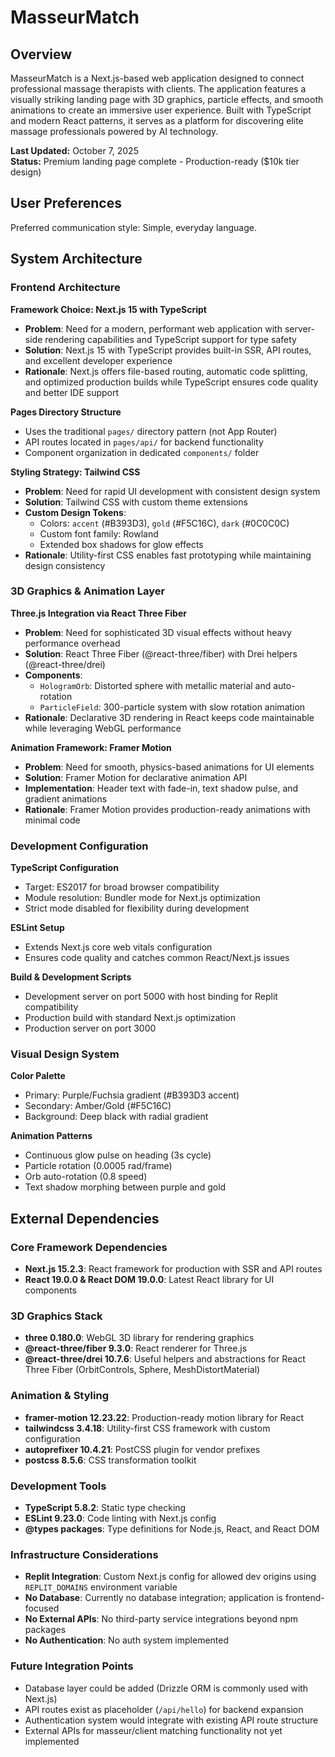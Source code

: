 # MasseurMatch

## Overview

MasseurMatch is a Next.js-based web application designed to connect professional massage therapists with clients. The application features a visually striking landing page with 3D graphics, particle effects, and smooth animations to create an immersive user experience. Built with TypeScript and modern React patterns, it serves as a platform for discovering elite massage professionals powered by AI technology.

**Last Updated:** October 7, 2025  
**Status:** Premium landing page complete - Production-ready ($10k tier design)

## User Preferences

Preferred communication style: Simple, everyday language.

## System Architecture

### Frontend Architecture

**Framework Choice: Next.js 15 with TypeScript**
- **Problem**: Need for a modern, performant web application with server-side rendering capabilities and TypeScript support for type safety
- **Solution**: Next.js 15 with TypeScript provides built-in SSR, API routes, and excellent developer experience
- **Rationale**: Next.js offers file-based routing, automatic code splitting, and optimized production builds while TypeScript ensures code quality and better IDE support

**Pages Directory Structure**
- Uses the traditional `pages/` directory pattern (not App Router)
- API routes located in `pages/api/` for backend functionality
- Component organization in dedicated `components/` folder

**Styling Strategy: Tailwind CSS**
- **Problem**: Need for rapid UI development with consistent design system
- **Solution**: Tailwind CSS with custom theme extensions
- **Custom Design Tokens**:
  - Colors: `accent` (#B393D3), `gold` (#F5C16C), `dark` (#0C0C0C)
  - Custom font family: Rowland
  - Extended box shadows for glow effects
- **Rationale**: Utility-first CSS enables fast prototyping while maintaining design consistency

### 3D Graphics & Animation Layer

**Three.js Integration via React Three Fiber**
- **Problem**: Need for sophisticated 3D visual effects without heavy performance overhead
- **Solution**: React Three Fiber (@react-three/fiber) with Drei helpers (@react-three/drei)
- **Components**:
  - `HologramOrb`: Distorted sphere with metallic material and auto-rotation
  - `ParticleField`: 300-particle system with slow rotation animation
- **Rationale**: Declarative 3D rendering in React keeps code maintainable while leveraging WebGL performance

**Animation Framework: Framer Motion**
- **Problem**: Need for smooth, physics-based animations for UI elements
- **Solution**: Framer Motion for declarative animation API
- **Implementation**: Header text with fade-in, text shadow pulse, and gradient animations
- **Rationale**: Framer Motion provides production-ready animations with minimal code

### Development Configuration

**TypeScript Configuration**
- Target: ES2017 for broad browser compatibility
- Module resolution: Bundler mode for Next.js optimization
- Strict mode disabled for flexibility during development

**ESLint Setup**
- Extends Next.js core web vitals configuration
- Ensures code quality and catches common React/Next.js issues

**Build & Development Scripts**
- Development server on port 5000 with host binding for Replit compatibility
- Production build with standard Next.js optimization
- Production server on port 3000

### Visual Design System

**Color Palette**
- Primary: Purple/Fuchsia gradient (#B393D3 accent)
- Secondary: Amber/Gold (#F5C16C)
- Background: Deep black with radial gradient

**Animation Patterns**
- Continuous glow pulse on heading (3s cycle)
- Particle rotation (0.0005 rad/frame)
- Orb auto-rotation (0.8 speed)
- Text shadow morphing between purple and gold

## External Dependencies

### Core Framework Dependencies
- **Next.js 15.2.3**: React framework for production with SSR and API routes
- **React 19.0.0 & React DOM 19.0.0**: Latest React library for UI components

### 3D Graphics Stack
- **three 0.180.0**: WebGL 3D library for rendering graphics
- **@react-three/fiber 9.3.0**: React renderer for Three.js
- **@react-three/drei 10.7.6**: Useful helpers and abstractions for React Three Fiber (OrbitControls, Sphere, MeshDistortMaterial)

### Animation & Styling
- **framer-motion 12.23.22**: Production-ready motion library for React
- **tailwindcss 3.4.18**: Utility-first CSS framework with custom configuration
- **autoprefixer 10.4.21**: PostCSS plugin for vendor prefixes
- **postcss 8.5.6**: CSS transformation toolkit

### Development Tools
- **TypeScript 5.8.2**: Static type checking
- **ESLint 9.23.0**: Code linting with Next.js config
- **@types packages**: Type definitions for Node.js, React, and React DOM

### Infrastructure Considerations
- **Replit Integration**: Custom Next.js config for allowed dev origins using `REPLIT_DOMAINS` environment variable
- **No Database**: Currently no database integration; application is frontend-focused
- **No External APIs**: No third-party service integrations beyond npm packages
- **No Authentication**: No auth system implemented

### Future Integration Points
- Database layer could be added (Drizzle ORM is commonly used with Next.js)
- API routes exist as placeholder (`/api/hello`) for backend expansion
- Authentication system would integrate with existing API route structure
- External APIs for masseur/client matching functionality not yet implemented